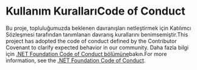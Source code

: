 # <a name="code-of-conduct"></a><span data-ttu-id="ff974-101">Kullanım Kuralları</span><span class="sxs-lookup"><span data-stu-id="ff974-101">Code of Conduct</span></span>

<span data-ttu-id="ff974-102">Bu proje, topluluğumuzda beklenen davranışları netleştirmek için Katılımcı Sözleşmesi tarafından tanımlanan davranış kurallarını benimsemiştir.</span><span class="sxs-lookup"><span data-stu-id="ff974-102">This project has adopted the code of conduct defined by the Contributor Covenant to clarify expected behavior in our community.</span></span>
<span data-ttu-id="ff974-103">Daha fazla bilgi için [.NET Foundation Code of Conduct bölümüne](https://dotnetfoundation.org/code-of-conduct)bakın.</span><span class="sxs-lookup"><span data-stu-id="ff974-103">For more information, see the [.NET Foundation Code of Conduct](https://dotnetfoundation.org/code-of-conduct).</span></span>
